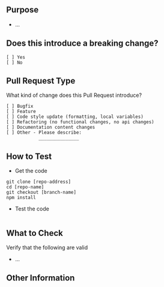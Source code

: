 ## Purpose
<!-- Describe the intention of the changes being proposed. What problem does it solve or functionality does it add? -->

* ...

## Does this introduce a breaking change?

<!-- Mark one with an "x". -->

```
[ ] Yes
[ ] No
```

## Pull Request Type

What kind of change does this Pull Request introduce?

<!-- Please check the one that applies to this PR using "x". -->
```
[ ] Bugfix
[ ] Feature
[ ] Code style update (formatting, local variables)
[ ] Refactoring (no functional changes, no api changes)
[ ] Documentation content changes
[ ] Other - Please describe:
            _______________
```

## How to Test

* Get the code

```
git clone [repo-address]
cd [repo-name]
git checkout [branch-name]
npm install
```

* Test the code

<!-- Add steps to run the tests suite and/or manually test -->

```
```

## What to Check

Verify that the following are valid

* ...

## Other Information

<!-- Add any other helpful information that may be needed here. -->